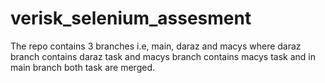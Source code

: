 # verisk_selenium_assesment
The repo contains 3 branches i.e, main, daraz and macys where daraz branch contains daraz task and macys branch contains macys task and in main branch both task are merged.
